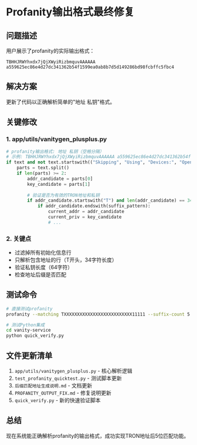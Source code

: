 # Profanity输出格式最终修复

## 问题描述
用户展示了profanity的实际输出格式：
```
TBHHJRWYhxdx7jQjXWyiRizbmquvAAAAAA a559625ec86e4d27dc341362b54f1599ea0ab8b7d5d149286bd98fcbffc5fbc4
```

## 解决方案
更新了代码以正确解析简单的"地址 私钥"格式。

## 关键修改

### 1. app/utils/vanitygen_plusplus.py
```python
# profanity输出格式: 地址 私钥（空格分隔）
# 示例: TBHHJRWYhxdx7jQjXWyiRizbmquvAAAAAA a559625ec86e4d27dc341362b54f1599ea0ab8b7d5d149286bd98fcbffc5fbc4
if text and not text.startswith(("Skipping", "Using", "Devices:", "OpenCL:", "Initializing:", "Running", "Before", "GPU-", "Context", "Binary", "Program", "Should be")):
    parts = text.split()
    if len(parts) >= 2:
        addr_candidate = parts[0]
        key_candidate = parts[1]
        
        # 验证是否为有效的TRON地址和私钥
        if addr_candidate.startswith("T") and len(addr_candidate) == 34 and len(key_candidate) == 64:
            if addr_candidate.endswith(suffix_pattern):
                current_addr = addr_candidate
                current_priv = key_candidate
                # ...
```

### 2. 关键点
- 过滤掉所有初始化信息行
- 只解析包含地址的行（T开头，34字符长度）
- 验证私钥长度（64字符）
- 检查地址后缀是否匹配

## 测试命令
```bash
# 直接测试profanity
profanity --matching TXXXXXXXXXXXXXXXXXXXXXXXXXX11111 --suffix-count 5 --quit-count 1

# 测试Python集成
cd vanity-service
python quick_verify.py
```

## 文件更新清单
1. `app/utils/vanitygen_plusplus.py` - 核心解析逻辑
2. `test_profanity_quicktest.py` - 测试脚本更新
3. `后缀匹配地址生成说明.md` - 文档更新
4. `PROFANITY_OUTPUT_FIX.md` - 修复说明更新
5. `quick_verify.py` - 新的快速验证脚本

## 总结
现在系统能正确解析profanity的输出格式，成功实现TRON地址后5位匹配功能。
